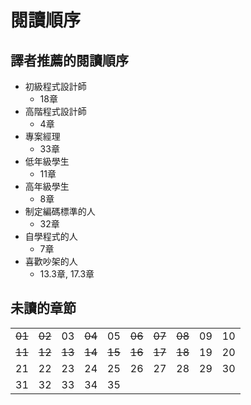 # 閱讀順序

## 譯者推薦的閱讀順序
* 初級程式設計師
	* 18章
* 高階程式設計師
	* 4章
* 專案經理
	* 33章
* 低年級學生
	* 11章
* 高年級學生
	* 8章
* 制定編碼標準的人
	* 32章
* 自學程式的人
	* 7章
* 喜歡吵架的人
	* 13.3章, 17.3章

## 未讀的章節

|    |    |    |    |    |    |    |    |    |    |
|----|----|----|----|----|----|----|----|----|----|
| ~~01~~  | ~~02~~  | 03  | ~~04~~  |  05 | ~~06~~  | ~~07~~  | ~~08~~  | 09  | 10 |
| ~~11~~ | ~~12~~ | ~~13~~ | ~~14~~ | ~~15~~ | ~~16~~ | ~~17~~ | ~~18~~ | 19 | 20 |
| 21 | 22 | 23 | 24 | 25 | 26 | 27 | 28 | 29 | 30 |
| 31 | 32 | 33 | 34 | 35 |    |    |    |    |    |
<!--stackedit_data:
eyJoaXN0b3J5IjpbLTU0NTI0NTE5NywxNzkyNDAwMDUxLDI0NT
MwNTI2NywtMTU3NzEwODEwOSwtMTQyMTA3NzIxNywtNDAwNTMw
MjcsOTQ2ODUxMTY5LDEwMTg4MzkwNjldfQ==
-->
